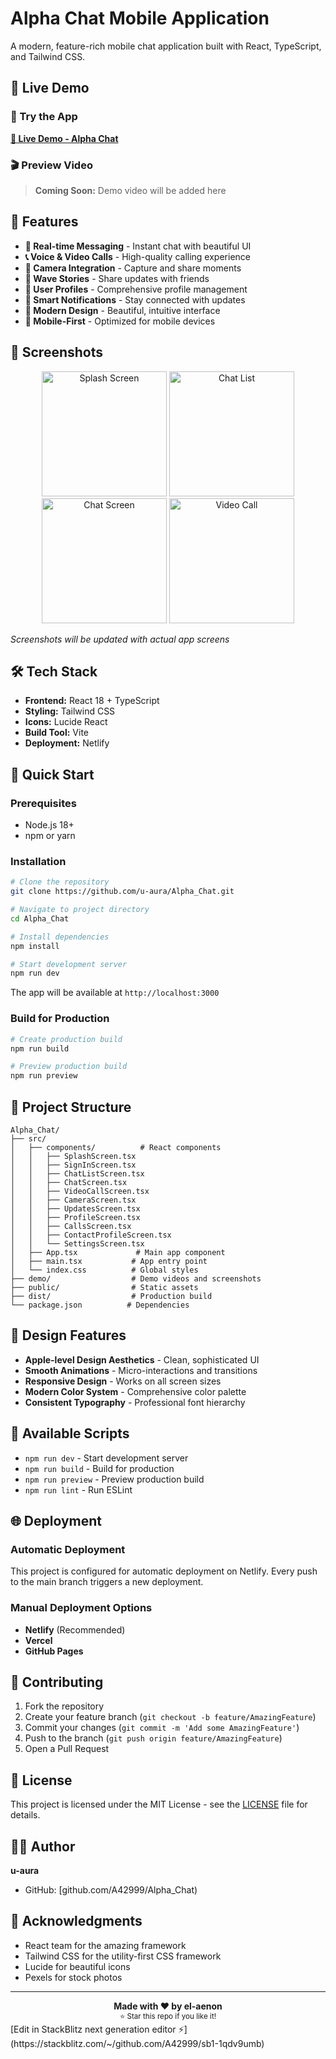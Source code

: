  # Alpha Chat Mobile Application

A modern, feature-rich mobile chat application built with React, TypeScript, and Tailwind CSS.

## 🎥 Live Demo

### 📱 Try the App
**[🚀 Live Demo - Alpha Chat](https://alpha-chat-demo.netlify.app)**

### 🎬 Preview Video
> **Coming Soon:** Demo video will be added here

<!-- Uncomment when you add the demo video -->
<!-- 
![Alpha Chat Demo](./demo/alpha-chat-demo.gif)

Or watch the full video:

https://user-images.githubusercontent.com/your-username/video-id.mp4
-->

## 🚀 Features

- **💬 Real-time Messaging** - Instant chat with beautiful UI
- **📞 Voice & Video Calls** - High-quality calling experience  
- **📸 Camera Integration** - Capture and share moments
- **🌊 Wave Stories** - Share updates with friends
- **👤 User Profiles** - Comprehensive profile management
- **🔔 Smart Notifications** - Stay connected with updates
- **🎨 Modern Design** - Beautiful, intuitive interface
- **📱 Mobile-First** - Optimized for mobile devices

## 📱 Screenshots

<div align="center">
  <img src="https://via.placeholder.com/300x600/4F46E5/FFFFFF?text=Splash+Screen" alt="Splash Screen" width="200"/>
  <img src="https://via.placeholder.com/300x600/10B981/FFFFFF?text=Chat+List" alt="Chat List" width="200"/>
  <img src="https://via.placeholder.com/300x600/F59E0B/FFFFFF?text=Chat+Screen" alt="Chat Screen" width="200"/>
  <img src="https://via.placeholder.com/300x600/EF4444/FFFFFF?text=Video+Call" alt="Video Call" width="200"/>
</div>

*Screenshots will be updated with actual app screens*

## 🛠️ Tech Stack

- **Frontend:** React 18 + TypeScript
- **Styling:** Tailwind CSS
- **Icons:** Lucide React
- **Build Tool:** Vite
- **Deployment:** Netlify

## 🚀 Quick Start

### Prerequisites
- Node.js 18+ 
- npm or yarn

### Installation

```bash
# Clone the repository
git clone https://github.com/u-aura/Alpha_Chat.git

# Navigate to project directory
cd Alpha_Chat

# Install dependencies
npm install

# Start development server
npm run dev
```

The app will be available at `http://localhost:3000`

### Build for Production

```bash
# Create production build
npm run build

# Preview production build
npm run preview
```

## 📂 Project Structure

```
Alpha_Chat/
├── src/
│   ├── components/          # React components
│   │   ├── SplashScreen.tsx
│   │   ├── SignInScreen.tsx
│   │   ├── ChatListScreen.tsx
│   │   ├── ChatScreen.tsx
│   │   ├── VideoCallScreen.tsx
│   │   ├── CameraScreen.tsx
│   │   ├── UpdatesScreen.tsx
│   │   ├── ProfileScreen.tsx
│   │   ├── CallsScreen.tsx
│   │   ├── ContactProfileScreen.tsx
│   │   └── SettingsScreen.tsx
│   ├── App.tsx             # Main app component
│   ├── main.tsx           # App entry point
│   └── index.css          # Global styles
├── demo/                  # Demo videos and screenshots
├── public/                # Static assets
├── dist/                  # Production build
└── package.json          # Dependencies
```

## 🎨 Design Features

- **Apple-level Design Aesthetics** - Clean, sophisticated UI
- **Smooth Animations** - Micro-interactions and transitions
- **Responsive Design** - Works on all screen sizes
- **Modern Color System** - Comprehensive color palette
- **Consistent Typography** - Professional font hierarchy

## 🔧 Available Scripts

- `npm run dev` - Start development server
- `npm run build` - Build for production  
- `npm run preview` - Preview production build
- `npm run lint` - Run ESLint

## 🌐 Deployment

### Automatic Deployment
This project is configured for automatic deployment on Netlify. Every push to the main branch triggers a new deployment.

### Manual Deployment Options
- **Netlify** (Recommended)
- **Vercel** 
- **GitHub Pages**

## 🤝 Contributing

1. Fork the repository
2. Create your feature branch (`git checkout -b feature/AmazingFeature`)
3. Commit your changes (`git commit -m 'Add some AmazingFeature'`)
4. Push to the branch (`git push origin feature/AmazingFeature`)
5. Open a Pull Request

## 📄 License

This project is licensed under the MIT License - see the [LICENSE](LICENSE) file for details.

## 👨‍💻 Author

**u-aura**
- GitHub: [github.com/A42999/Alpha_Chat)

## 🙏 Acknowledgments

- React team for the amazing framework
- Tailwind CSS for the utility-first CSS framework
- Lucide for beautiful icons
- Pexels for stock photos

---

<div align="center">
  <strong>Made with ❤️ by el-aenon </strong>
  <br>
  <sub>⭐ Star this repo if you like it!</sub>
</div>
[Edit in StackBlitz next generation editor ⚡️](https://stackblitz.com/~/github.com/A42999/sb1-1qdv9umb)
